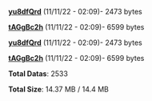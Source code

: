 [**yu8dfQrd**](/data/yu8dfQrd.txt) (11/11/22 - 02:09)- 2473 bytes

[**tAGgBc2h**](/data/tAGgBc2h.txt) (11/11/22 - 02:09)- 6599 bytes

[**yu8dfQrd**](/data/yu8dfQrd.txt) (11/11/22 - 02:09)- 2473 bytes

[**tAGgBc2h**](/data/tAGgBc2h.txt) (11/11/22 - 02:09)- 6599 bytes

**Total Datas**: 2533

**Total Size**: 14.37 MB / 14.4 MB